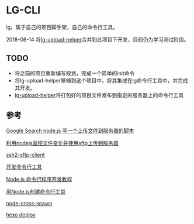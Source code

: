 # LG-CLI
lg，属于自己的项目脚手架，自己的命令行工具。

2018-06-14 将[lg-upload-helper](https://github.com/luogao/lg-upload-helper)合并到此项目下开发，目前仍为学习测试阶段。

## TODO 
- 将之前的项目重新编写规划，完成一个简单的init命令
- 将lg-upload-helper移植到这个项目中，将其集成在lg命令行工具中，并完成其开发。
- [lg-upload-helper](https://github.com/luogao/lg-upload-helper)将打包好的项目文件发布到指定的服务器上的命令行工具

## 参考
[Google Search node.js 写一个上传文件到服务器的脚本](https://www.google.com/search?q=node.js+%E5%86%99%E4%B8%80%E4%B8%AA%E4%B8%8A%E4%BC%A0%E6%96%87%E4%BB%B6%E5%88%B0%E6%9C%8D%E5%8A%A1%E5%99%A8%E7%9A%84%E8%84%9A%E6%9C%AC&oq=node.js+%E5%86%99%E4%B8%80%E4%B8%AA%E4%B8%8A%E4%BC%A0%E6%96%87%E4%BB%B6%E5%88%B0%E6%9C%8D%E5%8A%A1%E5%99%A8%E7%9A%84%E8%84%9A%E6%9C%AC&aqs=chrome..69i57.17626j0j7&sourceid=chrome&ie=UTF-8)

[利用nodejs监控文件变化并使用sftp上传到服务器](https://www.jb51.net/article/105991.htm)

[ssh2-sftp-client](https://www.npmjs.com/package/ssh2-sftp-client)

[开发命令行工具](https://sfantasy.gitbooks.io/node-in-action/content/zh/cli/)

[Node.js 命令行程序开发教程](http://www.ruanyifeng.com/blog/2015/05/command-line-with-node.html)

[用Node.js创建命令行工具](http://www.html-js.com/article/A-day-to-learn-JavaScript-create-commandline-tools-with-Nodejs)

[node-cross-spawn](https://github.com/moxystudio/node-cross-spawn)

[hexo deploy](https://github.com/hexojs/hexo-util/blob/master/lib/spawn.js)